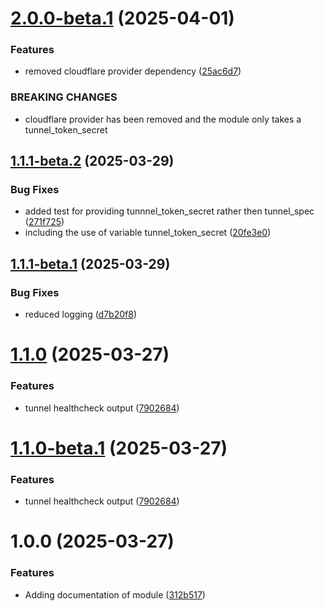# [2.0.0-beta.1](https://github.com/MonsieurDahlstrom/tf-azure-cloudflared/compare/v1.1.1-beta.2...v2.0.0-beta.1) (2025-04-01)


### Features

* removed cloudflare provider dependency ([25ac6d7](https://github.com/MonsieurDahlstrom/tf-azure-cloudflared/commit/25ac6d7b796622e44430b2018d77fa446c464cfd))


### BREAKING CHANGES

* cloudflare provider has been removed and the module only takes a tunnel_token_secret

## [1.1.1-beta.2](https://github.com/MonsieurDahlstrom/tf-azure-cloudflared/compare/v1.1.1-beta.1...v1.1.1-beta.2) (2025-03-29)


### Bug Fixes

* added test for providing tunnnel_token_secret rather then tunnel_spec ([271f725](https://github.com/MonsieurDahlstrom/tf-azure-cloudflared/commit/271f7257113afdc6f68db343e3d76c77fa2cf8c8))
* including the use of variable tunnel_token_secret ([20fe3e0](https://github.com/MonsieurDahlstrom/tf-azure-cloudflared/commit/20fe3e03ef880db4d750d175f30f7f71ce770dfe))

## [1.1.1-beta.1](https://github.com/MonsieurDahlstrom/tf-azure-cloudflared/compare/v1.1.0...v1.1.1-beta.1) (2025-03-29)


### Bug Fixes

* reduced logging ([d7b20f8](https://github.com/MonsieurDahlstrom/tf-azure-cloudflared/commit/d7b20f82fa28f0f663cbdcba312dbc560970ba84))

# [1.1.0](https://github.com/MonsieurDahlstrom/tf-azure-cloudflared/compare/v1.0.0...v1.1.0) (2025-03-27)


### Features

* tunnel healthcheck output ([7902684](https://github.com/MonsieurDahlstrom/tf-azure-cloudflared/commit/7902684ef4c9cb678aaf06a869301f797bec15b9))

# [1.1.0-beta.1](https://github.com/MonsieurDahlstrom/tf-azure-cloudflared/compare/v1.0.0...v1.1.0-beta.1) (2025-03-27)


### Features

* tunnel healthcheck output ([7902684](https://github.com/MonsieurDahlstrom/tf-azure-cloudflared/commit/7902684ef4c9cb678aaf06a869301f797bec15b9))

# 1.0.0 (2025-03-27)


### Features

* Adding documentation of module ([312b517](https://github.com/MonsieurDahlstrom/tf-azure-cloudflared/commit/312b517eee9c2b867be6a3e8c176163f8da57fe7))
